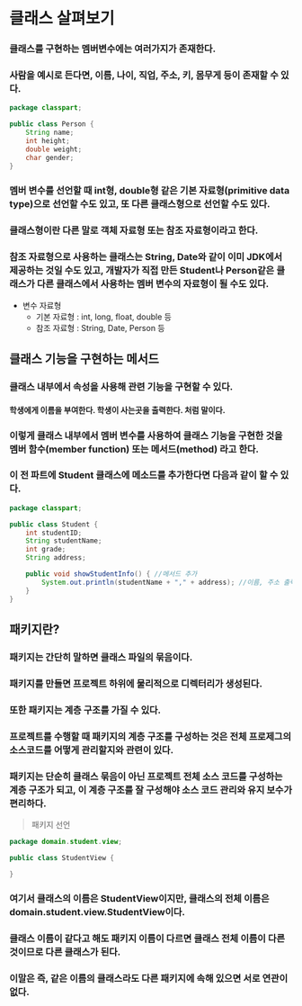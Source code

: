 # 클래스 살펴보기
### 클래스를 구현하는 멤버변수에는 여러가지가 존재한다.
### 사람을 예시로 든다면, 이름, 나이, 직업, 주소, 키, 몸무게 등이 존재할 수 있다.
```java
package classpart;

public class Person {
    String name;
    int height;
    double weight;
    char gender;
}
```
### 멤버 변수를 선언할 때 int형, double형 같은 기본 자료형(primitive data type)으로 선언할 수도 있고, 또 다른 클래스형으로 선언할 수도 있다.
### 클래스형이란 다른 말로 객체 자료형 또는 참조 자료형이라고 한다.
### 참조 자료형으로 사용하는 클래스는 String, Date와 같이 이미 JDK에서 제공하는 것일 수도 있고, 개발자가 직접 만든 Student나 Person같은 클래스가 다른 클래스에서 사용하는 멤버 변수의 자료형이 될 수도 있다.
- 변수 자료형
    - 기본 자료형 : int, long, float, double 등
    - 참조 자료형 : String, Date, Person 등
## 클래스 기능을 구현하는 메서드
### 클래스 내부에서 속성을 사용해 관련 기능을 구현할 수 있다.
#### 학생에게 이름을 부여한다. 학생이 사는곳을 출력한다. 처럼 말이다.
### 이렇게 클래스 내부에서 멤버 변수를 사용하여 클래스 기능을 구현한 것을 **멤버 함수(member function)**  또는 **메서드(method)** 라고 한다.
### 이 전 파트에 Student 클래스에 메소드를 추가한다면 다음과 같이 할 수 있다.
```java
package classpart;

public class Student {
    int studentID;
    String studentName;
    int grade;
    String address;

    public void showStudentInfo() { //메서드 추가
        System.out.println(studentName + "," + address); //이름, 주소 출력
    }
}
```
## 패키지란?
### 패키지는 간단히 말하면 클래스 파일의 묶음이다.
### 패키지를 만들면 프로젝트 하위에 물리적으로 디렉터리가 생성된다.
### 또한 패키지는 계층 구조를 가질 수 있다.
### 프로젝트를 수행할 때 패키지의 계층 구조를 구성하는 것은 전체 프로제그의 소스코드를 어떻게 관리할지와 관련이 있다.
### 패키지는 단순히 클래스 묶음이 아닌 프로젝트 전체 소스 코드를 구성하는 계층 구조가 되고, 이 계층 구조를 잘 구성해야 소스 코드 관리와 유지 보수가 편리하다.
> 패키지 선언
```java
package domain.student.view;

public class StudentView {

}
```
### 여기서 클래스의 이름은 StudentView이지만, 클래스의 전체 이름은 domain.student.view.StudentView이다.
### 클래스 이름이 같다고 해도 패키지 이름이 다르면 클래스 전체 이름이 다른 것이므로 다른 클래스가 된다.
### 이말은 즉, 같은 이름의 클래스라도 다른 패키지에 속해 있으면 서로 연관이 없다.